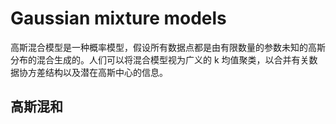 # Gaussian mixture models

高斯混合模型是一种概率模型，假设所有数据点都是由有限数量的参数未知的高斯分布的混合生成的。人们可以将混合模型视为广义的 k 均值聚类，以合并有关数据协方差结构以及潜在高斯中心的信息。

## 高斯混和
